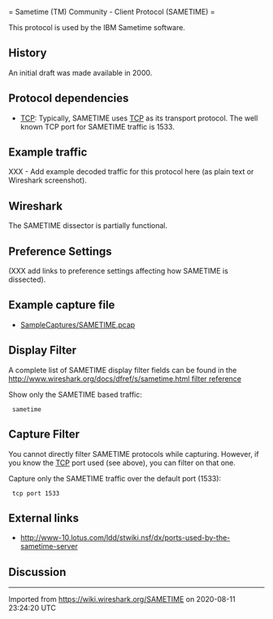 \= Sametime (TM) Community - Client Protocol (SAMETIME) =

This protocol is used by the IBM Sametime software.

## History

An initial draft was made available in 2000.

## Protocol dependencies

  - [TCP](/TCP): Typically, SAMETIME uses [TCP](/TCP) as its transport protocol. The well known TCP port for SAMETIME traffic is 1533.

## Example traffic

XXX - Add example decoded traffic for this protocol here (as plain text or Wireshark screenshot).

## Wireshark

The SAMETIME dissector is partially functional.

## Preference Settings

(XXX add links to preference settings affecting how SAMETIME is dissected).

## Example capture file

  - [SampleCaptures/SAMETIME.pcap](uploads/__moin_import__/attachments/SampleCaptures/SAMETIME.pcap)

## Display Filter

A complete list of SAMETIME display filter fields can be found in the [http://www.wireshark.org/docs/dfref/s/sametime.html filter reference](http://www.wireshark.org/docs/dfref/s/sametime.html%20filter%20reference)

Show only the SAMETIME based traffic:

``` 
 sametime 
```

## Capture Filter

You cannot directly filter SAMETIME protocols while capturing. However, if you know the [TCP](/TCP) port used (see above), you can filter on that one.

Capture only the SAMETIME traffic over the default port (1533):

``` 
 tcp port 1533 
```

## External links

  - <http://www-10.lotus.com/ldd/stwiki.nsf/dx/ports-used-by-the-sametime-server>

## Discussion

---

Imported from https://wiki.wireshark.org/SAMETIME on 2020-08-11 23:24:20 UTC
